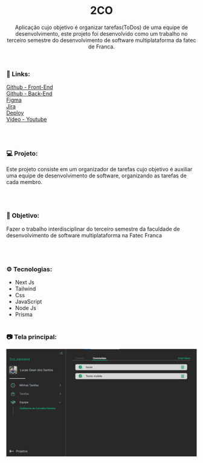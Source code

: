 <h1 align="center">2CO</h1>
<p align="center">Aplicação cujo objetivo é organizar tarefas(ToDos) de uma equipe de desenvolvimento, este projeto foi desenvolvido como um trabalho no terceiro semestre do desenvolvimento de software multiplataforma da fatec de Franca.</p> <br />

### 🔗 Links:
<a href="https://github.com/LucasTKP/2co">Github - Front-End</a></br>
<a href="https://github.com/LucasTKP/2co_backend">Github - Back-End</a></br>
<a href="https://www.figma.com/file/mKneVxql3uZ310w4NwqvF1/Untitled?type=design&node-id=0%3A1&mode=design&t=efgT8jDNLr4FjZoB-1">Figma</a></br>
<a href="https://cayksite123.atlassian.net/jira/software/c/projects/P2CO/boards/3?atlOrigin=eyJpIjoiNjEyOTYyMzE3NTUxNDU4ZTlhNTQxYmY3ZmZjYTVkZDMiLCJwIjoiaiJ9">Jira</a></br>
<a href="https://2co-sigma.vercel.app">Deploy</a></br>
<a href="https://youtu.be/zkxGZEQU-gM">Vídeo - Youtube</a></br>

</br>
</br>

### 💻 Projeto:

Este projeto consiste em um organizador de tarefas cujo objetivo é auxiliar uma equipe de desenvolvimento de software, organizando as tarefas de cada membro.

<br /> <br />

### 🎯 Objetivo:

Fazer o trabalho interdisciplinar do terceiro semestre da faculdade de desenvolvimento de software multiplataforma na Fatec Franca

<br /> <br />

### ⚙️ Tecnologias:

- Next Js
- Tailwind
- Css
- JavaScript
- Node Js
- Prisma
  <br /> <br />

### 📷 Tela principal:
<div align="center">
  <a href="https://projectdoctorcare.vercel.app/">
    <img src="imageProject.png" alt="Preview 2CO">
  </a>
</div>

<br />
